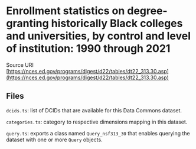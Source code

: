 # Enrollment statistics on degree-granting historically Black colleges and universities, by control and level of institution: 1990 through 2021

Source URI [https://nces.ed.gov/programs/digest/d22/tables/dt22_313.30.asp](https://nces.ed.gov/programs/digest/d22/tables/dt22_313.30.asp)

## Files

`dcids.ts`: list of DCIDs that are available for this Data Commons dataset.

`categories.ts`: category to respective dimensions mapping in this dataset.

`query.ts`: exports a class named `Query_nsf313_30` that enables querying the dataset with one or more `Query` objects.
